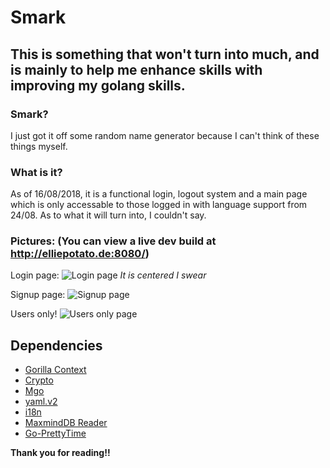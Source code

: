 # Smark
## This is something that won't turn into much, and is mainly to help me enhance skills with improving my golang skills.

### Smark?
I just got it off some random name generator because I can't think of these things myself.

### What is it?
As of 16/08/2018, it is a functional login, logout system and a main page which is only accessable to those logged in with language support from 24/08.
As to what it will turn into, I couldn't say.

### Pictures: (You can view a live dev build at http://elliepotato.de:8080/)

Login page: ![Login page](https://i.imgur.com/Ri3Y0MB.jpg) *It is centered I swear*

Signup page: ![Signup page](https://i.imgur.com/UCspNC9.jpg)

Users only! ![Users only page](https://i.imgur.com/lXhRFT7.jpg)

## Dependencies
 - [Gorilla Context](http://www.gorillatoolkit.org/pkg/context)
 - [Crypto](https://golang.org/pkg/crypto/)
 - [Mgo](https://godoc.org/github.com/globalsign/mgo)
 - [yaml.v2](https://godoc.org/gopkg.in/yaml.v2)
 - [i18n](https://godoc.org/github.com/qor/i18n)
 - [MaxmindDB Reader](https://github.com/oschwald/maxminddb-golang)
 - [Go-PrettyTime](https://github.com/andanhm/go-prettytime)


**Thank you for reading!!**